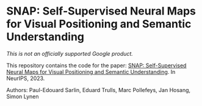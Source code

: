 # SNAP: Self-Supervised Neural Maps for Visual Positioning and Semantic Understanding

*This is not an officially supported Google product.*

This repository contains the code for the paper:
[SNAP: Self-Supervised Neural Maps for Visual Positioning and Semantic Understanding](https://arxiv.org/abs/2306.05407). In NeurIPS, 2023.

Authors: Paul-Edouard Sarlin, Eduard Trulls, Marc Pollefeys, Jan Hosang, Simon Lynen
